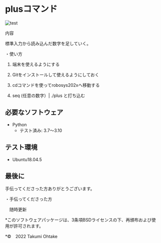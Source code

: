 # plusコマンド
![test](https://github.com/Taku4764/robosys202x/actions/workflows/test.yml/badge.svg)

内容

標準入力から読み込んだ数字を足していく。

・使い方

1. 端末を使えるようにする

2. Gitをインストールして使えるようにしておく

3. cdコマンドを使ってrobosys202xへ移動する

4. seq (任意の数字）| ./plus と打ち込む


## 必要なソフトウェア
* Python
  * テスト済み: 3.7～3.10

## テスト環境
* Ubuntu18.04.5

## 最後に
手伝ってくださった方ありがとうございます。


・手伝ってくださった方

　随時更新


*このソフトウェアパッケージは、3条項BSDライセンスの下、再頒布および使用が許可されます。

*©　2022 Takumi Ohtake
